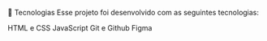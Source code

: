 🚀 Tecnologias
Esse projeto foi desenvolvido com as seguintes tecnologias:

HTML e CSS
JavaScript
Git e Github
Figma
